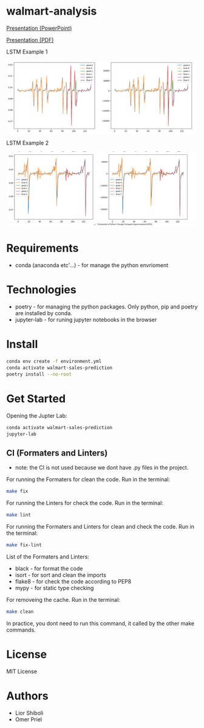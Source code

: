 # walmart-analysis

[Presentation (PowerPoint)](docs/presentation.pptx)

[Presentation (PDF)](docs/presentation.pdf)

LSTM Example 1

![LSTM Example 1](docs/lstm-results-1.png)

LSTM Example 2

![LSTM Example 2](docs/lstm-results-2.png)

# Requirements

* conda (anaconda etc'...) - for manage the python envrioment

# Technologies

* poetry - for managing the python packages. Only python, pip and poetry are installed by conda.
* jupyter-lab - for runing jupyter notebooks in the browser

# Install

```bash
conda env create -f environment.yml
conda activate walmart-sales-prediction
poetry install --no-root
```

# Get Started

Opening the Jupter Lab:

```bash
conda activate walmart-sales-prediction
jupyter-lab
```

## CI (Formaters and Linters)

* note: the CI is not used because we dont have .py files in the project.

For running the Formaters for clean the code. Run in the terminal:

```bash
make fix
```

For running the Linters for check the code. Run in the terminal:

```bash
make lint
```

For running the Formaters and Linters for clean and check the code. Run in the terminal:

```bash
make fix-lint
```

List of the Formaters and Linters:

* black - for format the code
* isort - for sort and clean the imports
* flake8 - for check the code according to PEP8
* mypy - for static type checking


For removeing the cache. Run in the terminal:

```bash
make clean
```

In practice, you dont need to run this command, it called by the other make commands.

# License

MIT License

# Authors

* Lior Shiboli
* Omer Priel
